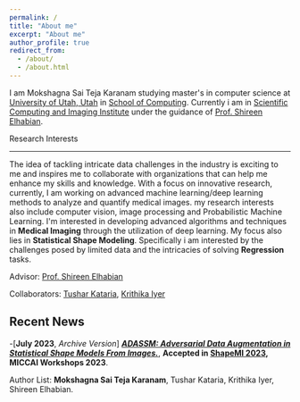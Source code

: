 ```yaml
---
permalink: /
title: "About me"
excerpt: "About me"
author_profile: true
redirect_from: 
  - /about/
  - /about.html
---
```


I am Mokshagna Sai Teja Karanam studying master's in computer science at [University of Utah, Utah](https://www.utah.edu/) in [School of Computing](https://www.cs.utah.edu/). Currently i am in [Scientific Computing and Imaging Institute](https://www.sci.utah.edu/) under the guidance of [Prof. Shireen Elhabian](https://www.sci.utah.edu/~shireen/).



Research Interests

------

The idea of tackling intricate data challenges in the industry is exciting to me and inspires me to collaborate with organizations that can help me enhance my skills and knowledge. With a focus on innovative research, currently, I am working on advanced machine learning/deep learning methods to analyze and quantify medical images. my research interests also include computer vision, image processing and Probabilistic Machine Learning. I'm interested in developing advanced algorithms and techniques in **Medical Imaging** through the utilization of deep learning. My focus also lies in  **Statistical Shape Modeling**. Specifically i am interested by the challenges posed by limited data and the intricacies of solving **Regression** tasks.

Advisor: [Prof. Shireen Elhabian](https://www.sci.utah.edu/~shireen/)

Collaborators: [Tushar Kataria](https://tushaarkataria.github.io/), [Krithika Iyer](https://www.linkedin.com/in/iyerkrithika21/)

Recent News
------

-[**July 2023**, *Archive Version*] [***ADASSM: Adversarial Data Augmentation in Statistical Shape Models From Images.***](https://arxiv.org/abs/2307.03273), **Accepted in [ShapeMI 2023](https://shapemi.github.io/), MICCAI Workshops 2023**.

Author  List: **Mokshagna Sai Teja Karanam**, Tushar Kataria, Krithika Iyer, Shireen Elhabian.